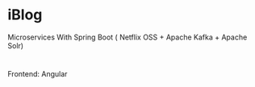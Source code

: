 # iBlog
Microservices With Spring Boot ( Netflix OSS + Apache Kafka + Apache Solr)
#
Frontend: Angular
